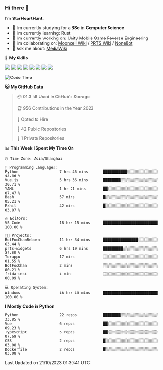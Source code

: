 ### Hi there 👋

I’m **StarHeartHunt**.

- 🏫 I’m currently studying for a **BSc** in **Computer Science**
- 🌱 I’m currently learning: Rust
- 🔭 I’m currently working on: Unity Mobile Game Reverse Engineering
- 👯 I’m collaborating on: [Mooncell Wiki](https://fgo.wiki/) / [PRTS Wiki](http://prts.wiki/) / [NoneBot](https://github.com/nonebot)
- 💬 Ask me about: [MediaWiki](https://www.mediawiki.org)

🌟 **My Skills**

![](https://img.shields.io/badge/-Python-3e74a2?style=flat-square&logo=Python&logoColor=fff)
![](https://img.shields.io/badge/-Node.js-339933?style=flat-square&logo=node.js&logoColor=fff)
![](https://img.shields.io/badge/-Vue-4fc08d?style=flat-square&logo=vue.js&logoColor=fff)
![](https://img.shields.io/badge/-React-2d98ce?style=flat-square&logo=React&logoColor=fff)
![](https://img.shields.io/badge/-TypeScript-3178C6?style=flat-square&logo=TypeScript&logoColor=fff)
![](https://img.shields.io/badge/-Docker-2496ED?style=flat-square&logo=Docker&logoColor=fff)
![](https://img.shields.io/badge/-Linux-000000?style=flat-square&logo=Linux&logoColor=fff)
![](https://img.shields.io/badge/-Dotnet-512bd4?style=flat-square&logo=.net&logoColor=fff)

<!--START_SECTION:waka-->
![Code Time](http://img.shields.io/badge/Code%20Time-685%20hrs%2052%20mins-blue)

**🐱 My GitHub Data** 

> 📦 91.3 kB Used in GitHub's Storage 
 > 
> 🏆 956 Contributions in the Year 2023
 > 
> 💼 Opted to Hire
 > 
> 📜 42 Public Repositories 
 > 
> 🔑 1 Private Repositories 
 > 
📊 **This Week I Spent My Time On** 

```text
🕑︎ Time Zone: Asia/Shanghai

💬 Programming Languages: 
Python                   7 hrs 46 mins       ███████████░░░░░░░░░░░░░░   42.56 % 
Vue.js                   5 hrs 36 mins       ████████░░░░░░░░░░░░░░░░░   30.71 % 
YAML                     1 hr 21 mins        ██░░░░░░░░░░░░░░░░░░░░░░░   07.47 % 
Bash                     57 mins             █░░░░░░░░░░░░░░░░░░░░░░░░   05.21 % 
Ezhil                    42 mins             █░░░░░░░░░░░░░░░░░░░░░░░░   03.87 % 

🔥 Editors: 
VS Code                  18 hrs 15 mins      █████████████████████████   100.00 % 

🐱‍💻 Projects: 
BotFooChanReborn         11 hrs 34 mins      ████████████████░░░░░░░░░   63.44 % 
prts-widgets             6 hrs 19 mins       █████████░░░░░░░░░░░░░░░░   34.65 % 
Torappu                  17 mins             ░░░░░░░░░░░░░░░░░░░░░░░░░   01.55 % 
BotFooChan               2 mins              ░░░░░░░░░░░░░░░░░░░░░░░░░   00.21 % 
frida-test               1 min               ░░░░░░░░░░░░░░░░░░░░░░░░░   00.09 % 

💻 Operating System: 
Windows                  18 hrs 15 mins      █████████████████████████   100.00 % 
```

**I Mostly Code in Python** 

```text
Python                   22 repos            ████████░░░░░░░░░░░░░░░░░   33.85 % 
Vue                      6 repos             ██░░░░░░░░░░░░░░░░░░░░░░░   09.23 % 
TypeScript               5 repos             ██░░░░░░░░░░░░░░░░░░░░░░░   07.69 % 
CSS                      2 repos             █░░░░░░░░░░░░░░░░░░░░░░░░   03.08 % 
Dockerfile               2 repos             █░░░░░░░░░░░░░░░░░░░░░░░░   03.08 % 
```




 Last Updated on 21/10/2023 01:30:41 UTC
<!--END_SECTION:waka-->
